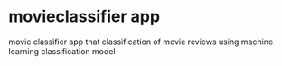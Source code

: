 # movieclassifier app

movie classifier app that classification of movie reviews using machine learning classification model
